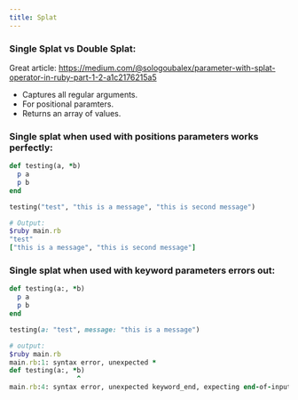```yaml
---
title: Splat
---
```


### Single Splat vs Double Splat:
Great article:
https://medium.com/@sologoubalex/parameter-with-splat-operator-in-ruby-part-1-2-a1c2176215a5


- Captures all regular arguments.
- For positional paramters.
- Returns an array of values.

### Single splat when used with positions parameters works perfectly:
```rb
def testing(a, *b)
  p a
  p b
end

testing("test", "this is a message", "this is second message")

# Output:
$ruby main.rb
"test"
["this is a message", "this is second message"]
```

### Single splat when used with keyword parameters errors out:

```rb
def testing(a:, *b)
  p a
  p b
end

testing(a: "test", message: "this is a message")

# output:
$ruby main.rb
main.rb:1: syntax error, unexpected *
def testing(a:, *b)
                 ^
main.rb:4: syntax error, unexpected keyword_end, expecting end-of-input
```